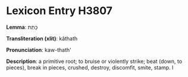 # Lexicon Entry H3807

**Lemma**: כָּתַת

**Transliteration (xlit)**: kâthath

**Pronunciation**: kaw-thath'

**Description**:
a primitive root; to bruise or violently strike; beat (down, to pieces), break in pieces, crushed, destroy, discomfit, smite, stamp. l
